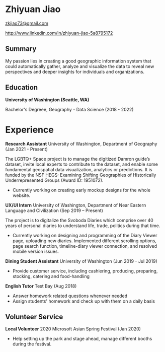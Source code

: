 # Zhiyuan Jiao

zkjiao73@gmail.com

http://www.linkedin.com/in/zhiyuan-jiao-5a8795172

## Summary

My passion lies in creating a good geographic information system that could automatically gather, analyze and visualize the data to reveal new perspectives and deeper insights for individuals and organizations.

## Education

**University of Washington (Seattle, WA)**

Bachelor's Degreee, Geography - Data Science
(2018 - 2022)

# Experience

**Research Assistant**
University of Washington, Department of Geography (Jan 2021 - Present)

The LGBTQ+ Space project is to manage the digitized Damron guide’s dataset, invite local experts to contribute to the dataset, and enable some fundamental geospatial data visualization, analytics or predictions. It is funded by the NSF HEGS: Examining Shifting Geographies of Historically Underrepresented Groups (Award ID: 1951072).
- Currently working on creating early mockup designs for the whole website.

**UX/UI Intern**
University of Washington, Department of Near Eastern Language and Civilization (Sep 2019 – Present)

The project is to digitalize the Svoboda Diaries which comprise over 40 years of personal diaries to understand life, trade, politics during that time.
- Currently working on designing and programming of the Diary Viewer page, uploading new diaries. Implemented different scrolling options, page search function, timeline-diary viewer connection, and resolved mobile version issues.

**Dining Student Assistant**
University of Washington (Jun 2019 - Jul 2019)

- Provide customer service, including cashiering, producing, preparing, stocking, catering and food-handling

**English Tutor**
Test Bay (Aug 2018)

- Answer homework related questions whenever needed
- Assign students' homework and check up with them on a daily basis

## Volunteer Service

**Local Volunteer**
2020 Microsoft Asian Spring Festival (Jan 2020)

- Help setting up the park and stage ahead, manage different booths during the festival.
